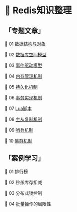# 🔋 Redis知识整理

## 「专题文章」

🔸 01 [数据结构与对象](/doc/数据结构与对象.md)

🔸 02 [数据库空间模型](/doc/数据库空间模型.md)

🔸 03 [事件驱动模型](/doc/事件驱动模型.md)

🔸 04 [内存管理机制](/doc/内存管理机制.md)

🔸 05 [持久化机制](/doc/持久化机制.md)

🔸 06 [事务实现机制](/doc/事务实现机制.md)

🔸 07 [Lua脚本](/doc/Lua脚本.md)

🔸 08 [主从复制机制](/doc/主从复制机制.md)

🔸 09 [哨兵机制](/doc/哨兵机制.md)

🔸 10 [集群机制](/doc/集群机制.md)

## 「案例学习」

🔸 01 排行榜

🔸 02 秒杀库存扣减

🔸 03 分布式锁控制

🔸 04 批量操作的局限性